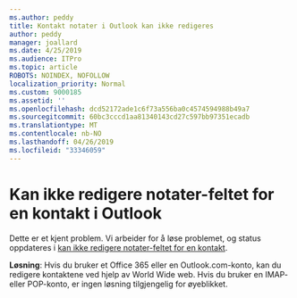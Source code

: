 ```yaml
---
ms.author: peddy
title: Kontakt notater i Outlook kan ikke redigeres
author: peddy
manager: joallard
ms.date: 4/25/2019
ms.audience: ITPro
ms.topic: article
ROBOTS: NOINDEX, NOFOLLOW
localization_priority: Normal
ms.custom: 9000185
ms.assetid: ''
ms.openlocfilehash: dcd52172ade1c6f73a556ba0c4574594988b49a7
ms.sourcegitcommit: 60bc3cccd1aa81340143cd27c597bb97351ecadb
ms.translationtype: MT
ms.contentlocale: nb-NO
ms.lasthandoff: 04/26/2019
ms.locfileid: "33346059"
---
```

# <a name="cant-edit-the-notes-field-for-a-contact-in-outlook"></a>Kan ikke redigere notater-feltet for en kontakt i Outlook
Dette er et kjent problem. Vi arbeider for å løse problemet, og status oppdateres i [kan ikke redigere notater-feltet for en kontakt](https://support.office.com/article/fb8394ce-04ce-48b5-bae4-be46f77f10fe).

**Løsning**: Hvis du bruker et Office 365 eller en Outlook.com-konto, kan du redigere kontaktene ved hjelp av World Wide web. Hvis du bruker en IMAP- eller POP-konto, er ingen løsning tilgjengelig for øyeblikket.